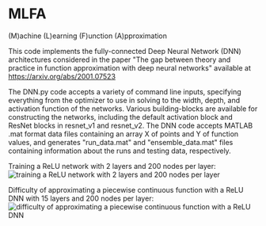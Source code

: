 # MLFA 
(M)achine (L)earning (F)unction (A)pproximation

This code implements the fully-connected Deep Neural Network (DNN) architectures considered in the paper "The gap between theory and practice in function approximation with deep neural networks" available at https://arxiv.org/abs/2001.07523

The DNN.py code accepts a variety of command line inputs, specifying everything from
the optimizer to use in solving to the width, depth, and activation function of the networks.
Various building-blocks are available for constructing the networks, including the default
activation block and ResNet blocks in resnet_v1 and resnet_v2. The DNN code accepts
MATLAB .mat format data files containing an array X of points and Y of function values, and
generates "run_data.mat" and "ensemble_data.mat" files containing information about the runs
and testing data, respectively.

Training a ReLU network with 2 layers and 200 nodes per layer:
![training a ReLU network with 2 layers and 200 nodes per layer](https://github.com/ndexter/MLFA/blob/master/images/relu_NN_2x200.gif)

Difficulty of approximating a piecewise continuous function with a ReLU DNN with 15 layers and 200 nodes per layer:
![difficulty of approximating a piecewise continuous function with a ReLU DNN](https://github.com/ndexter/MLFA/blob/master/images/piecewise_function_opt_difficulties.gif)
